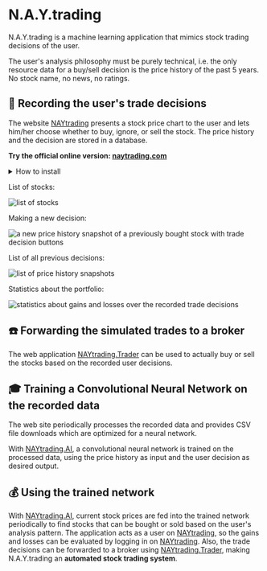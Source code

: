 # N.A.Y.trading #
N.A.Y.trading is a machine learning application that mimics stock trading decisions of the user. 

The user's analysis philosophy must be purely technical, i.e. the only resource data for a buy/sell decision is the price history of the past 5 years. No stock name, no news, no ratings.

## :pencil: Recording the user's trade decisions ##
The website [NAYtrading](NAYtrading) presents a stock price chart to the user and lets him/her choose whether to buy, ignore, or sell the stock. The price history and the decision are stored in a database. 

**Try the official online version: [naytrading.com](http://naytrading.com)**

<details>
<summary>How to install</summary>

NAYtrading needs a custom stock data provider implementation. This repository includes an example plugin in [NAYtrading.Plugin](NAYtrading.Plugin) that can be used to quick start the development of such a provider.

```sh
# install tools
root@host:~$ apt-get install sudo
root@host:~$ apt-get install curl
root@host:~$ apt-get install git

# install nodejs
root@host:~$ curl -sL https://deb.nodesource.com/setup_8.x | bash
root@host:~$ apt-get install -y nodejs
root@host:~$ apt-get install -y build-essential
root@host:~$ npm i -g sequelize-cli
root@host:~$ npm i -g node-autostart

# install mysql
root@host:~$ apt-get install mysql-server
root@host:~$ mysql_secure_installation
root@host:~$ mysql -u root -p
[press enter on password prompt]
MariaDB [(none)]> create database naytrading;
MariaDB [(none)]> create user 'naytrading'@'localhost' identified by 'naytrading';
MariaDB [(none)]> grant all on naytrading.* to 'naytrading' identified by 'naytrading';
[Ctrl+C]

# install python 3.x
root@host:~$ apt-get install python3
root@host:~$ apt-get install python3-pip
root@host:~$ pip3 install --upgrade pip
root@host:~$ pip3 install argparse
root@host:~$ pip3 install datetime
root@host:~$ pip3 install noise
root@host:~$ pip3 install numpy

# redirect port 80 to 5000 and 443 to 5001 (or setup a reverse proxy)
root@host:~$ apt-get install iptables-persistent
root@host:~$ iptables -t nat -I PREROUTING -p tcp --dport 80 -j REDIRECT --to-port 5000
root@host:~$ iptables -t nat -I PREROUTING -p tcp --dport 443 -j REDIRECT --to-port 5001
root@host:~$ iptables-save > /etc/iptables/rules.v4

# create user
root@host:~$ adduser naytrading
[enter secure password]
[leave details empty]
root@host:~$ su naytrading
naytrading@host:/root$ cd ~

# setup naytrading
naytrading@host:~$ git clone https://github.com/chrwoizi/naytrading.git
naytrading@host:~$ cd naytrading
naytrading@host:~/naytrading$ cd NAYtrading
naytrading@host:~/naytrading/NAYtrading$ npm install
naytrading@host:~/naytrading/NAYtrading$ cd app/config
naytrading@host:~/naytrading/NAYtrading/app/config$ cp config.mandatory.json config.json
naytrading@host:~/naytrading/NAYtrading/app/config$ cp database.mandatory.json database.json
naytrading@host:~/naytrading/NAYtrading/app/config$ vi config.json
[set production.admin_user to your email address]
[set production.proxy if you access the web through a proxy]
[set production.python to your python executable, e.g. python3]
[set the instruments_providers and rates_providers to your custom implementation, e.g. "instruments_providers":{"e": "../../../NAYtrading.Plugin/providers/example/example_instruments_provider"}]
:wq
naytrading@host:~/naytrading/NAYtrading/app/config$ cd ../..
naytrading@host:~/naytrading/NAYtrading$ chmod +x dbmigrate.sh
naytrading@host:~/naytrading/NAYtrading$ chmod +x production.sh
naytrading@host:~/naytrading/NAYtrading$ chmod +x upgrade_production.sh
naytrading@host:~/naytrading/NAYtrading$ ./dbmigrate.sh

# run naytrading
naytrading@host:~/naytrading/NAYtrading$ autostart enable -n "naytrading" -p "/home/naytrading/naytrading/NAYtrading" -c "./production.sh"
naytrading@host:~/naytrading/NAYtrading$ ./production.sh &

# back to root
naytrading@host:~/naytrading/NAYtrading$ exit

# optional: activate HTTPS using letsencrypt.org

# if using Debian 8 (otherwise follow the instructions on https://certbot.eff.org)
root@host:~$ echo deb http://ftp.debian.org/debian jessie-backports main>/etc/apt/sources.list.d/jessie-backports.list
root@host:~$ apt-get update
root@host:~$ apt-get install certbot -t jessie-backports

# register with letsencrypt
root@host:~$ su naytrading
naytrading@host:~/naytrading/NAYtrading$ certbot certonly --config-dir=./letsencrypt/config --logs-dir=./letsencrypt/logs --work-dir=./letsencrypt/work-dir
[select the webroot method]
[enter your email address]
[read and agree to the terms of service]
[enter your domain name]
[select enter a new webroot]
[enter the web root /home/naytrading/naytrading/NAYtrading/static]

# link the certificate
naytrading@host:~/naytrading/NAYtrading$ ln -s ../letsencrypt/config/live/[YOUR DOMAIN]/privkey.pem ./keys/privkey.pem
naytrading@host:~/naytrading/NAYtrading$ ln -s ../letsencrypt/config/live/[YOUR DOMAIN]/cert.pem ./keys/cert.pem
naytrading@host:~/naytrading/NAYtrading$ ln -s ../letsencrypt/config/live/[YOUR DOMAIN]/chain.pem ./keys/chain.pem

# enable https
naytrading@host:~/naytrading/NAYtrading$ vi app/config/config.json
[add a new line] "https_enabled": true
:wq
naytrading@host:~/naytrading/NAYtrading$ killall production.sh
naytrading@host:~/naytrading/NAYtrading$ killall node
naytrading@host:~/naytrading/NAYtrading$ ./production.sh &
```
</details><p></p>

List of stocks:

![list of stocks](NAYtrading/docs/NAYtrading.instruments.png "list of stocks")

Making a new decision:

![a new price history snapshot of a previously bought stock with trade decision buttons](NAYtrading/docs/NAYtrading.snapshot.png "a new price history snapshot of a previously bought stock with trade decision buttons")

List of all previous decisions:

![list of price history snapshots](NAYtrading/docs/NAYtrading.snapshots.png "list of decisions") 

Statistics about the portfolio:

![statistics about gains and losses over the recorded trade decisions](NAYtrading/docs/NAYtrading.stats.png "statistics about gains and losses over the recorded trade decisions")

## :telephone: Forwarding the simulated trades to a broker ##

The web application [NAYtrading.Trader](https://github.com/chrwoizi/naytrading-trader) can be used to actually buy or sell the stocks based on the recorded user decisions.

## :mortar_board: Training a Convolutional Neural Network on the recorded data ##

The web site periodically processes the recorded data and provides CSV file downloads which are optimized for a neural network.

With [NAYtrading.AI](https://github.com/chrwoizi/naytrading-ai), a convolutional neural network is trained on the processed data, using the price history as input and the user decision as desired output. 

## :moneybag: Using the trained network ##

With [NAYtrading.AI](https://github.com/chrwoizi/naytrading-ai), current stock prices are fed into the trained network periodically to find stocks that can be bought or sold based on the user's analysis pattern. The application acts as a user on [NAYtrading](NAYtrading), so the gains and losses can be evaluated by logging in on [NAYtrading](NAYtrading). Also, the trade decisions can be forwarded to a broker using [NAYtrading.Trader](https://github.com/chrwoizi/naytrading-trader), making N.A.Y.trading an **automated stock trading system**. 
